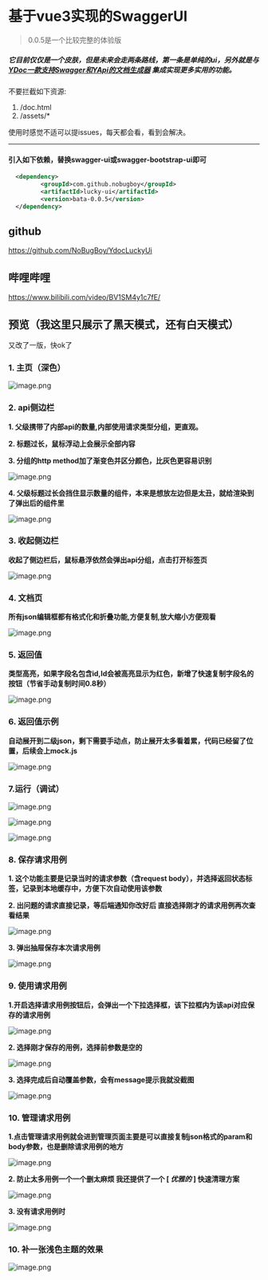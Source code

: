 # 基于vue3实现的SwaggerUI

> 0.0.5是一个比较完整的体验版

##### 它目前仅仅是一个皮肤，但是未来会走两条路线，第一条是单纯的ui，另外就是与 [YDoc一款支持Swagger和YApi的文档生成器](https://github.com/NoBugBoy/YDoc) 集成实现更多实用的功能。

不要拦截如下资源:
1. /doc.html
2. /assets/*

使用时感觉不适可以提issues，每天都会看，看到会解决。

---

#### 引入如下依赖，替换swagger-ui或swagger-bootstrap-ui即可 
```xml
  <dependency>
         <groupId>com.github.nobugboy</groupId>
         <artifactId>lucky-ui</artifactId>
         <version>bata-0.0.5</version>
  </dependency>
```

## github
https://github.com/NoBugBoy/YdocLuckyUi
## 哔哩哔哩
https://www.bilibili.com/video/BV1SM4y1c7fE/

## 预览（我这里只展示了黑天模式，还有白天模式）

又改了一版，快ok了

### 1. 主页（深色）



![image.png](https://p3-juejin.byteimg.com/tos-cn-i-k3u1fbpfcp/f7e2f872a3404d0f9d63a0929ea26c0c~tplv-k3u1fbpfcp-watermark.image?)

### 2. api侧边栏

**1. 父级携带了内部api的数量,内部使用请求类型分组，更直观。**

**2. 标题过长，鼠标浮动上会展示全部内容**

**3. 分组的http method加了渐变色并区分颜色，比灰色更容易识别**



![image.png](https://p3-juejin.byteimg.com/tos-cn-i-k3u1fbpfcp/6c7ef19ba1304cb9a3658ab2bde99587~tplv-k3u1fbpfcp-watermark.image?)

**4. 父级标题过长会挡住显示数量的组件，本来是想放左边但是太丑，就给渲染到了弹出后的组件里**

![image.png](https://p6-juejin.byteimg.com/tos-cn-i-k3u1fbpfcp/f569ed2df9454cbca48e1d4de0f1d808~tplv-k3u1fbpfcp-watermark.image?)
### 3. 收起侧边栏

**收起了侧边栏后，鼠标悬浮依然会弹出api分组，点击打开标签页**


![image.png](https://p1-juejin.byteimg.com/tos-cn-i-k3u1fbpfcp/bf515d01e70641fea70b5fd1f476ffb8~tplv-k3u1fbpfcp-watermark.image?)
### 4. 文档页

**所有json编辑框都有格式化和折叠功能,方便复制,放大缩小方便观看**


![image.png](https://p9-juejin.byteimg.com/tos-cn-i-k3u1fbpfcp/6e779d2c034f4c499d71e58754709298~tplv-k3u1fbpfcp-watermark.image?)


### 5. 返回值

**类型高亮，如果字段名包含id,Id会被高亮显示为红色，新增了快速复制字段名的按钮（节省手动复制时间0.8秒）**


![image.png](https://p1-juejin.byteimg.com/tos-cn-i-k3u1fbpfcp/f94f7d4685574134aeefc8c24f854618~tplv-k3u1fbpfcp-watermark.image?)

### 6. 返回值示例

**自动展开到二级json，剩下需要手动点，防止展开太多看着累，代码已经留了位置，后续会上mock.js**


![image.png](https://p3-juejin.byteimg.com/tos-cn-i-k3u1fbpfcp/53bddba94c1f488fb066b4a54a2a8396~tplv-k3u1fbpfcp-watermark.image?)

### 7.运行（调试）


![image.png](https://p3-juejin.byteimg.com/tos-cn-i-k3u1fbpfcp/68481eeccc514e208a750481cb6f95da~tplv-k3u1fbpfcp-watermark.image?)



![image.png](https://p1-juejin.byteimg.com/tos-cn-i-k3u1fbpfcp/d7ae030a3ab44628af61a0ea10a90cde~tplv-k3u1fbpfcp-watermark.image?)


![image.png](https://p1-juejin.byteimg.com/tos-cn-i-k3u1fbpfcp/51bf2880298a47329685781d9f4f3bbd~tplv-k3u1fbpfcp-watermark.image?)

### 8. 保存请求用例

**1. 这个功能主要是记录当时的请求参数（含request body），并选择返回状态标签，记录到本地缓存中，方便下次自动使用该参数**

**2. 出问题的请求直接记录，等后端通知你改好后 直接选择刚才的请求用例再次查看结果**


![image.png](https://p1-juejin.byteimg.com/tos-cn-i-k3u1fbpfcp/7515ad82bb7744f78e75354d2c5cccb8~tplv-k3u1fbpfcp-watermark.image?)

**3. 弹出抽屉保存本次请求用例**


![image.png](https://p3-juejin.byteimg.com/tos-cn-i-k3u1fbpfcp/28156a018f2545dd8626da3a55d2b223~tplv-k3u1fbpfcp-watermark.image?)


### 9. 使用请求用例

**1.开启选择请求用例按钮后，会弹出一个下拉选择框，该下拉框内为该api对应保存的请求用例**


![image.png](https://p1-juejin.byteimg.com/tos-cn-i-k3u1fbpfcp/ed4855c581584d838a0a1aebae310f34~tplv-k3u1fbpfcp-watermark.image?)

**2. 选择刚才保存的用例，选择前参数是空的**


![image.png](https://p9-juejin.byteimg.com/tos-cn-i-k3u1fbpfcp/3a0eb252a6974a5d9542ce1566e450b2~tplv-k3u1fbpfcp-watermark.image?)

**3. 选择完成后自动覆盖参数，会有message提示我就没截图**


![image.png](https://p9-juejin.byteimg.com/tos-cn-i-k3u1fbpfcp/1dc56dd9de0f4a80b80590b575fb8166~tplv-k3u1fbpfcp-watermark.image?)


### 10. 管理请求用例

**1.点击管理请求用例就会进到管理页面主要是可以直接复制json格式的param和body参数，也是删除请求用例的地方**


![image.png](https://p3-juejin.byteimg.com/tos-cn-i-k3u1fbpfcp/922ed4e52e6d4a588c20e8034c708390~tplv-k3u1fbpfcp-watermark.image?)

**2. 防止太多用例一个一个删太麻烦 我还提供了一个 [ *优雅的* ] 快速清理方案**


![image.png](https://p1-juejin.byteimg.com/tos-cn-i-k3u1fbpfcp/4d6790916ec74962972ed1a16acb9044~tplv-k3u1fbpfcp-watermark.image?)

**3. 没有请求用例时**


![image.png](https://p1-juejin.byteimg.com/tos-cn-i-k3u1fbpfcp/c91a50ba0d794213965b18535bb9c3a5~tplv-k3u1fbpfcp-watermark.image?)


### 10. 补一张浅色主题的效果


![image.png](https://p6-juejin.byteimg.com/tos-cn-i-k3u1fbpfcp/7e32277e83974ece8b9d716873985364~tplv-k3u1fbpfcp-watermark.image?)
